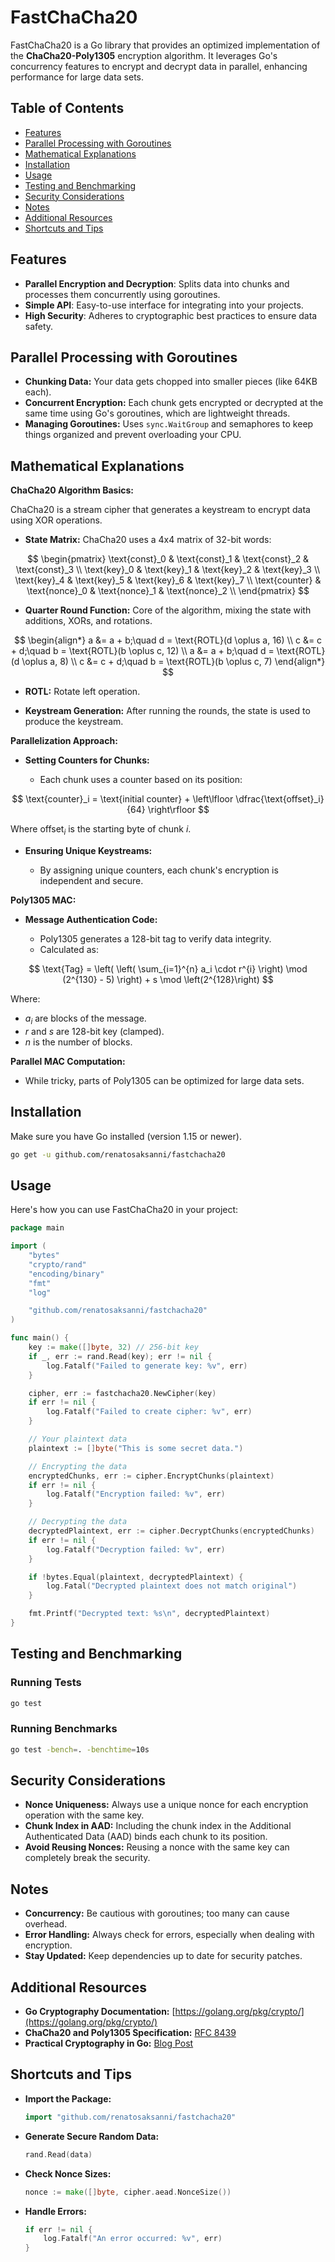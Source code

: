# FastChaCha20

FastChaCha20 is a Go library that provides an optimized implementation of the **ChaCha20-Poly1305** encryption algorithm. It leverages Go's concurrency features to encrypt and decrypt data in parallel, enhancing performance for large data sets.

## Table of Contents

- [Features](#features)
- [Parallel Processing with Goroutines](#parallel-processing-with-goroutines)
- [Mathematical Explanations](#mathematical-explanations)
- [Installation](#installation)
- [Usage](#usage)
- [Testing and Benchmarking](#testing-and-benchmarking)
- [Security Considerations](#security-considerations)
- [Notes](#notes)
- [Additional Resources](#additional-resources)
- [Shortcuts and Tips](#shortcuts-and-tips)

## Features

- **Parallel Encryption and Decryption**: Splits data into chunks and processes them concurrently using goroutines.
- **Simple API**: Easy-to-use interface for integrating into your projects.
- **High Security**: Adheres to cryptographic best practices to ensure data safety.


## Parallel Processing with Goroutines

- **Chunking Data:** Your data gets chopped into smaller pieces (like 64KB each).
- **Concurrent Encryption:** Each chunk gets encrypted or decrypted at the same time using Go's goroutines, which are lightweight threads.
- **Managing Goroutines:** Uses `sync.WaitGroup` and semaphores to keep things organized and prevent overloading your CPU.


## Mathematical Explanations

**ChaCha20 Algorithm Basics:**

ChaCha20 is a stream cipher that generates a keystream to encrypt data using XOR operations.

- **State Matrix:** ChaCha20 uses a 4x4 matrix of 32-bit words:

$$
\begin{pmatrix}
\text{const}_0 & \text{const}_1 & \text{const}_2 & \text{const}_3 \\
\text{key}_0 & \text{key}_1 & \text{key}_2 & \text{key}_3 \\
\text{key}_4 & \text{key}_5 & \text{key}_6 & \text{key}_7 \\
\text{counter} & \text{nonce}_0 & \text{nonce}_1 & \text{nonce}_2 \\
\end{pmatrix}
$$

- **Quarter Round Function:** Core of the algorithm, mixing the state with additions, XORs, and rotations.

$$
\begin{align*}
a &= a + b;\quad d = \text{ROTL}(d \oplus a, 16) \\
c &= c + d;\quad b = \text{ROTL}(b \oplus c, 12) \\
a &= a + b;\quad d = \text{ROTL}(d \oplus a, 8) \\
c &= c + d;\quad b = \text{ROTL}(b \oplus c, 7)
\end{align*}
$$

  - **ROTL:** Rotate left operation.

- **Keystream Generation:** After running the rounds, the state is used to produce the keystream.

**Parallelization Approach:**

- **Setting Counters for Chunks:**

  - Each chunk uses a counter based on its position:

$$
\text{counter}_i = \text{initial counter} + \left\lfloor \dfrac{\text{offset}_i}{64} \right\rfloor
$$

  Where $\text{offset}_i$ is the starting byte of chunk $i$.

- **Ensuring Unique Keystreams:**

  - By assigning unique counters, each chunk's encryption is independent and secure.

**Poly1305 MAC:**

- **Message Authentication Code:**

  - Poly1305 generates a 128-bit tag to verify data integrity.
  - Calculated as:

$$
\text{Tag} = \left( \left( \sum_{i=1}^{n} a_i \cdot r^{i} \right) \mod (2^{130} - 5) \right) + s \mod \left(2^{128}\right)
$$

   Where:

   - $a_i$ are blocks of the message.
   - $r$ and $s$ are 128-bit key (clamped).
   - $n$ is the number of blocks.

**Parallel MAC Computation:**

   - While tricky, parts of Poly1305 can be optimized for large data sets.


## Installation

Make sure you have Go installed (version 1.15 or newer).

```bash
go get -u github.com/renatosaksanni/fastchacha20
```

## Usage

Here's how you can use FastChaCha20 in your project:

```go
package main

import (
    "bytes"
    "crypto/rand"
    "encoding/binary"
    "fmt"
    "log"

    "github.com/renatosaksanni/fastchacha20"
)

func main() {
    key := make([]byte, 32) // 256-bit key
    if _, err := rand.Read(key); err != nil {
        log.Fatalf("Failed to generate key: %v", err)
    }

    cipher, err := fastchacha20.NewCipher(key)
    if err != nil {
        log.Fatalf("Failed to create cipher: %v", err)
    }

    // Your plaintext data
    plaintext := []byte("This is some secret data.")

    // Encrypting the data
    encryptedChunks, err := cipher.EncryptChunks(plaintext)
    if err != nil {
        log.Fatalf("Encryption failed: %v", err)
    }

    // Decrypting the data
    decryptedPlaintext, err := cipher.DecryptChunks(encryptedChunks)
    if err != nil {
        log.Fatalf("Decryption failed: %v", err)
    }

    if !bytes.Equal(plaintext, decryptedPlaintext) {
        log.Fatal("Decrypted plaintext does not match original")
    }

    fmt.Printf("Decrypted text: %s\n", decryptedPlaintext)
}
```


## Testing and Benchmarking

### Running Tests

```bash
go test
```

### Running Benchmarks

```bash
go test -bench=. -benchtime=10s
```

## Security Considerations

- **Nonce Uniqueness:** Always use a unique nonce for each encryption operation with the same key.
- **Chunk Index in AAD:** Including the chunk index in the Additional Authenticated Data (AAD) binds each chunk to its position.
- **Avoid Reusing Nonces:** Reusing a nonce with the same key can completely break the security.


## Notes

- **Concurrency:** Be cautious with goroutines; too many can cause overhead.
- **Error Handling:** Always check for errors, especially when dealing with encryption.
- **Stay Updated:** Keep dependencies up to date for security patches.



## Additional Resources

- **Go Cryptography Documentation:** [https://golang.org/pkg/crypto/](https://golang.org/pkg/crypto/)
- **ChaCha20 and Poly1305 Specification:** [RFC 8439](https://tools.ietf.org/html/rfc8439)
- **Practical Cryptography in Go:** [Blog Post](https://blog.gopheracademy.com/advent-2017/practical-cryptography-go/)



## Shortcuts and Tips

- **Import the Package:**

  ```go
  import "github.com/renatosaksanni/fastchacha20"
  ```

- **Generate Secure Random Data:**

  ```go
  rand.Read(data)
  ```

- **Check Nonce Sizes:**

  ```go
  nonce := make([]byte, cipher.aead.NonceSize())
  ```

- **Handle Errors:**

  ```go
  if err != nil {
      log.Fatalf("An error occurred: %v", err)
  }
  ```


